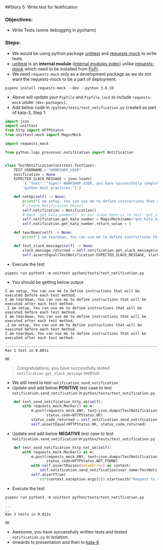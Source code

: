 
##Story 5: Write test for Notification

### Objectives:
- Write Tests (some debugging in pycharm)

### Steps:
- We would be using python package [unittest](https://docs.python.org/3/library/unittest.html) and
  [requests-mock](https://pypi.org/project/requests-mock/) to write tests.
- [unittest](https://docs.python.org/3/library/unittest.html) is an **internal module** ([internal modules index](https://docs.python.org/3.8/py-modindex.html)) unlike 
  [requests-mock](https://pypi.org/project/requests-mock/) which need to be installed from [PyPi](https://pypi.org/).  
- We need `requests-mock` only as a development package as we do not want the requests-mock to be a part of deployment. 
```shell
pipenv install requests-mock --dev --python 3.8.10
```
- Above will update your `Pipfile` and `Pipfile.lock` to include `requests-mock` under `[dev-packages]`.
- Add below code in `/python/tests/test_notification.py` created as part of kata-3, Step 1.
```python
import json
import unittest
from http import HTTPStatus
from unittest.mock import MagicMock

import requests_mock

from python.logs_processor.notification import Notification


class TestNotification(unittest.TestCase):
    TEST_USERNAME = "WORKSHOP_USER"
    notification = None
    EXPECTED_SLACK_MESSAGE = json.loads(
        '{ "text": "Super! WORKSHOP_USER, you have successfully completed kata `5` in your journey of learning '
        'python best practices."}')

    def setUp(self) -> None:
        print("I am setup, You can use me to define instructions that will be executed before each test method.")
        # create Notification Object
        self.notification = Notification()
        # mock `get_kata_number()` as our scope here is to test `get_slack_message()` function
        self.notification.get_kata_number = MagicMock(name="get_kata_number")
        self.notification.get_kata_number.return_value = 5

    def tearDown(self) -> None:
        print("I am teardown, You can use me to define instructions that will be executed after each test method.")

    def test_slack_message(self) -> None:
        slack_message_returned = self.notification.get_slack_message(user_name=TestNotification.TEST_USERNAME)
        self.assertEqual(TestNotification.EXPECTED_SLACK_MESSAGE, slack_message_returned)
```
- Execute the test
```shell
pipenv run python3 -m unittest python/tests/test_notification.py
```
- You should be getting below output
```shell
I am setup, You can use me to define instructions that will be executed before each test method.
I am teardown, You can use me to define instructions that will be executed after each test method.
.I am setup, You can use me to define instructions that will be executed before each test method.
I am teardown, You can use me to define instructions that will be executed after each test method.
.I am setup, You can use me to define instructions that will be executed before each test method.
I am teardown, You can use me to define instructions that will be executed after each test method.
.
----------------------------------------------------------------------
Ran 1 test in 0.001s

OK
```
> Congratulations, you have successfully tested `notification.get_slack_message` method. 
- We still need to test `notification.send_notification`.
- Update and add below **POSITIVE** test case to test `notification.send_notification` in `python/tests/test_notification.py`
```python
    def test_send_notification_http_ok(self):
        with requests_mock.Mocker() as m:
            m.post(requests_mock.ANY, text=json.dumps(TestNotification.EXPECTED_SLACK_MESSAGE),
                   status_code=HTTPStatus.OK)
            status_code_returned = self.notification.send_notification(user_name=TestNotification.TEST_USERNAME)
            self.assertEqual(HTTPStatus.OK, status_code_returned)
```
- Update and add below **NEGATIVE** test case to test `notification.send_notification` in `python/tests/test_notification.py`
```python
    def test_send_notification_http_not_ok(self):
        with requests_mock.Mocker() as m:
            m.post(requests_mock.ANY, text=json.dumps(TestNotification.EXPECTED_SLACK_MESSAGE),
                   status_code=HTTPStatus.NOT_FOUND)
            with self.assertRaises(ValueError) as context:
                self.notification.send_notification(user_name=TestNotification.TEST_USERNAME)
            self.assertTrue(
                str(context.exception.args[0]).startswith("Request to slack returned an error HTTPStatus.NOT_FOUND"))
```
- Execute the test
```shell
pipenv run python3 -m unittest python/tests/test_notification.py
.
...
..
Ran 3 tests in 0.012s

OK
```
- Awesome, you have successfully written tests and tested `notification.py` in isolation.
- onwards to presentation and then to [kata-6](../kata-6/HOW-TO.md)